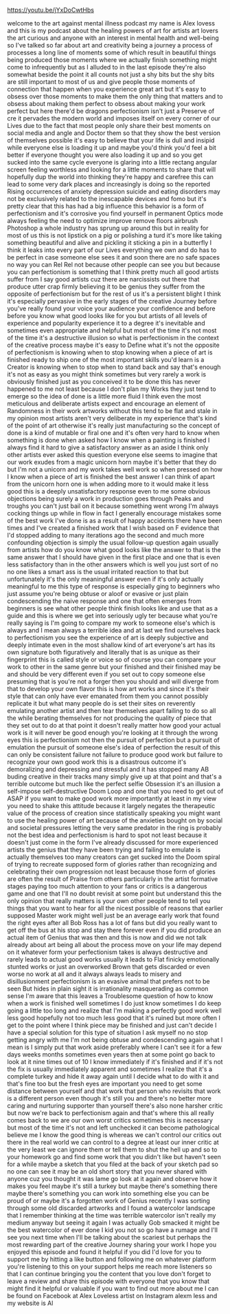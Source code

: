 https://youtu.be/jYxDoCwtHbs

welcome to the art against mental illness podcast my name is Alex lovess and this is my podcast about the healing powers of art for artists art lovers the art curious and anyone with an interest in mental health and well-being so I've talked so far about art and creativity being a journey a process of processes a long line of moments some of which result in beautiful things being produced those moments where we actually finish something might come to infrequently but as I alluded to in the last episode they're also somewhat beside the point it all counts not just a shy bits but the shy bits are still important to most of us and give people those moments of connection that happen when you experience great art but it's easy to obsess over those moments to make them the only thing that matters and to obsess about making them perfect to obsess about making your work perfect but here there'd be dragons perfectionism isn't just a Preserve of cre it pervades the modern world and imposes itself on every corner of our Lives due to the fact that most people only share their best moments on social media and angle and Doctor them so that they show the best version of themselves possible it's easy to believe that your life is dull and insipid while everyone else is loading it up and maybe you'd think you'd feel a bit better if everyone thought you were also loading it up and so you get sucked into the same cycle everyone is glaring into a little rectang angular screen feeling worthless and looking for a little moments to share that will hopefully dup the world into thinking they're happy and carefree this can lead to some very dark places and increasingly is doing so the reported Rising occurrences of anxiety depression suicide and eating disorders may not be exclusively related to the inescapable devices and fomo but it's pretty clear that this has had a big influence this behavior is a form of perfectionism and it's corrosive you find yourself in permanent Optics mode always feeling the need to optimize improve remove floors airbrush Photoshop a whole industry has sprung up around this but in reality for most of us this is not lipstick on a pig or polishing a turd it's more like taking something beautiful and alive and pickling it sticking a pin in a butterfly I think it leaks into every part of our Lives everything we own and do has to be perfect in case someone else sees it and soon there are no safe spaces no way you can Rel Rel not because other people can see you but because you can perfectionism is something that I think pretty much all good artists suffer from I say good artists cuz there are narcissists out there that produce utter crap firmly believing it to be genius they suffer from the opposite of perfectionism but for the rest of us it's a persistent blight I think it's especially pervasive in the early stages of the creative Journey before you've really found your voice your audience your confidence and before before you know what good looks like for you but artists of all levels of experience and popularity experience it to a degree it's inevitable and sometimes even appropriate and helpful but most of the time it's not most of the time it's a destructive illusion so what is perfectionism in the context of the creative process maybe it's easy to Define what it's not the opposite of perfectionism is knowing when to stop knowing when a piece of art is finished ready to ship one of the most important skills you'd learn is a Creator is knowing when to stop when to stand back and say that's enough it's not as easy as you might think sometimes but very rarely a work is obviously finished just as you conceived it to be done this has never happened to me not least because I don't plan my Works they just tend to emerge so the idea of done is a little more fluid I think even the most meticulous and deliberate artists expect and encourage an element of Randomness in their work artworks without this tend to be flat and stale in my opinion most artists aren't very deliberate in my experience that's kind of the point of art otherwise it's really just manufacturing so the concept of done is a kind of mutable or firal one and it's often very hard to know when something is done when asked how I know when a painting is finished I always find it hard to give a satisfactory answer as an aside I think only other artists ever asked this question everyone else seems to imagine that our work exudes from a magic unicorn horn maybe it's better that they do but I'm not a unicorn and my work takes well work so when pressed on how I know when a piece of art is finished the best answer I can think of apart from the unicorn horn one is when adding more to it would make it less good this is a deeply unsatisfactory response even to me some obvious objections being surely a work in production goes through Peaks and troughs you can't just bail on it because something went wrong I'm always cocking things up while in flow in fact I generally encourage mistakes some of the best work I've done is as a result of happy accidents there have been times and I've created a finished work that I wish based on F evidence that I'd stopped adding to many iterations ago the second and much more confounding objection is simply the usual follow-up question again usually from artists how do you know what good looks like the answer to that is the same answer that I should have given in the first place and one that is even less satisfactory than in the other answers which is well you just sort of no no one likes a smart ass is the usual irritated reaction to that but unfortunately it's the only meaningful answer even if it's only actually meaningful to me this type of response is especially ging to beginners who just assume you're being obtuse or aloof or evasive or just plain condescending the naive response and one that often emerges from beginners is see what other people think finish looks like and use that as a guide and this is where we get into seriously ugly ter because what you're really saying is I'm going to compare my work to someone else's which is always and I mean always a terrible idea and at last we find ourselves back to perfectionism you see the experience of art is deeply subjective and deeply intimate even in the most shallow kind of art everyone's art has its own signature both figuratively and literally that is as unique as their fingerprint this is called style or voice so of course you can compare your work to other in the same genre but your finished and their finished may be and should be very different even if you set out to copy someone else presuming that is you're not a forger then you should and will diverge from that to develop your own flavor this is how art works and since it's their style that can only have ever emanated from them you cannot possibly replicate it but what many people do is set their sites on reverently emulating another artist and then tear themselves apart failing to do so all the while berating themselves for not producing the quality of piece that they set out to do at that point it doesn't really matter how good your actual work is it will never be good enough you're looking at it through the wrong eyes this is perfectionism not then the pursuit of perfection but a pursuit of emulation the pursuit of someone else's idea of perfection the result of this can only be consistent failure not failure to produce good work but failure to recognize your own good work this is a disastrous outcome it's demoralizing and depressing and stressful and it has stopped many AB buding creative in their tracks many simply give up at that point and that's a terrible outcome but much like the perfect selfie Obsession it's an illusion a self-impose self-destructive Doom Loop and one that you need to get out of ASAP if you want to make good work more importantly at least in my view you need to shake this attitude because it largely negates the therapeutic value of the process of creation since statistically speaking you might want to use the healing power of art because of the anxieties bought on by social and societal pressures letting the very same predator in the ring is probably not the best idea and perfectionism is hard to spot not least because it doesn't just come in the form I've already discussed for more experienced artists the genius that they have been trying and failing to emulate is actually themselves too many creators can get sucked into the Doom spiral of trying to recreate supposed form of glories rather than recognizing and celebrating their own progression not least because those form of glories are often the result of Praise from others particularly in the artist formative stages paying too much attention to your fans or critics is a dangerous game and one that I'll no doubt revisit at some point but understand this the only opinion that really matters is your own other people tend to tell you things that you want to hear for all the nicest possible of reasons that earlier supposed Master work might well just be an average early work that found the right eyes after all Bob Ross has a lot of fans but did you really want to get off the bus at his stop and stay there forever even if you did produce an actual item of Genius that was then and this is now and did we not talk already about art being all about the process move on your life may depend on it whatever form your perfectionism takes is always destructive and rarely leads to actual good works usually it leads to Flat finicky emotionally stunted works or just an overworked Brown that gets discarded or even worse no work at all and it always always leads to misery and disillusionment perfectionism is an evasive animal that prefers not to be seen But hides in plain sight it is irrationality masquerading as common sense I'm aware that this leaves a Troublesome question of how to know when a work is finished well sometimes I do just know sometimes I do keep going a little too long and realize that I'm making a perfectly good work well less good hopefully not too much less good that it's ruined but more often I get to the point where I think piece may be finished and just can't decide I have a special solution for this type of situation I ask myself no no stop getting angry with me I'm not being obtuse and condescending again what I mean is I simply put that work aside preferably where I can't see it for a few days weeks months sometimes even years then at some point go back to look at it nine times out of 10 I know immediately if it's finished and if it's not the fix is usually immediately apparent and sometimes I realize that it's a complete turkey and hide it away again until I decide what to do with it and that's fine too but the fresh eyes are important you need to get some distance between yourself and that work that person who revisits that work is a different person even though it's still you and there's no better more caring and nurturing supporter than yourself there's also none harsher critic but now we're back to perfectionism again and that's where this all really comes back to we are our own worst critics sometimes this is necessary but most of the time it's not and left unchecked it can become pathological believe me I know the good thing is whereas we can't control our critics out there in the real world we can control to a degree at least our inner critic at the very least we can ignore them or tell them to shut the hell up and so to your homework go and find some work that you didn't like but haven't seen for a while maybe a sketch that you filed at the back of your sketch pad so no one can see it may be an old short story that you never shared with anyone cuz you thought it was lame go look at it again and observe how it makes you feel maybe it's still a turkey but maybe there's something there maybe there's something you can work into something else you can be proud of or maybe it's a forgotten work of Genius recently I was sorting through some old discarded artworks and I found a watercolor landscape that I remember thinking at the time was terrible watercolor isn't really my medium anyway but seeing it again I was actually Gob smacked it might be the best watercolor of ever done I kid you not so go have a rumage and I'll see you next time when I'll be talking about the scariest but perhaps the most rewarding part of the creative Journey sharing your work I hope you enjoyed this episode and found it helpful if you did I'd love for you to support me by hitting a like button and following me on whatever platform you're listening to this on your support helps me reach more listeners so that I can continue bringing you the content that you love don't forget to leave a review and share this episode with everyone that you know that might find it helpful or valuable if you want to find out more about me I can be found on Facebook at Alex Loveless artist on Instagram alexm less and my website is Al